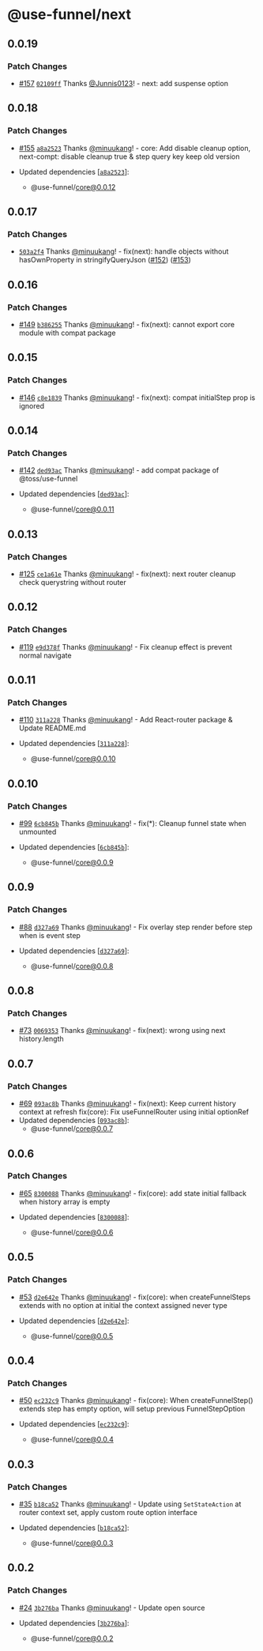 # @use-funnel/next

## 0.0.19

### Patch Changes

- [#157](https://github.com/toss/use-funnel/pull/157) [`02109ff`](https://github.com/toss/use-funnel/commit/02109ff7af2e55e65d10e1502e6df1d7615e5e02) Thanks [@Junnis0123](https://github.com/Junnis0123)! - next: add suspense option

## 0.0.18

### Patch Changes

- [#155](https://github.com/toss/use-funnel/pull/155) [`a8a2523`](https://github.com/toss/use-funnel/commit/a8a252344ff74c2dc2149b7e546ff6cdb1797862) Thanks [@minuukang](https://github.com/minuukang)! - core: Add disable cleanup option, next-compt: disable cleanup true & step query key keep old version

- Updated dependencies [[`a8a2523`](https://github.com/toss/use-funnel/commit/a8a252344ff74c2dc2149b7e546ff6cdb1797862)]:
  - @use-funnel/core@0.0.12

## 0.0.17

### Patch Changes

- [`503a2f4`](https://github.com/toss/use-funnel/commit/503a2f40ebc08165d47d0118f652bc7ecb4093f0) Thanks [@minuukang](https://github.com/minuukang)! - fix(next): handle objects without hasOwnProperty in stringifyQueryJson ([#152](https://github.com/toss/use-funnel/issues/152)) ([#153](https://github.com/toss/use-funnel/issues/153))

## 0.0.16

### Patch Changes

- [#149](https://github.com/toss/use-funnel/pull/149) [`b386255`](https://github.com/toss/use-funnel/commit/b386255d4a4c6cd872d13fae3c3c3d96f03a91e1) Thanks [@minuukang](https://github.com/minuukang)! - fix(next): cannot export core module with compat package

## 0.0.15

### Patch Changes

- [#146](https://github.com/toss/use-funnel/pull/146) [`c8e1839`](https://github.com/toss/use-funnel/commit/c8e1839926b8129e15c03995f466fc213362034f) Thanks [@minuukang](https://github.com/minuukang)! - fix(next): compat initialStep prop is ignored

## 0.0.14

### Patch Changes

- [#142](https://github.com/toss/use-funnel/pull/142) [`ded93ac`](https://github.com/toss/use-funnel/commit/ded93ac13b7594676e2f959ecc0131d5f366407c) Thanks [@minuukang](https://github.com/minuukang)! - add compat package of @toss/use-funnel

- Updated dependencies [[`ded93ac`](https://github.com/toss/use-funnel/commit/ded93ac13b7594676e2f959ecc0131d5f366407c)]:
  - @use-funnel/core@0.0.11

## 0.0.13

### Patch Changes

- [#125](https://github.com/toss/use-funnel/pull/125) [`ce1a61e`](https://github.com/toss/use-funnel/commit/ce1a61edffd02b1908041c11d2b7211799accc1c) Thanks [@minuukang](https://github.com/minuukang)! - fix(next): next router cleanup check querystring without router

## 0.0.12

### Patch Changes

- [#119](https://github.com/toss/use-funnel/pull/119) [`e9d378f`](https://github.com/toss/use-funnel/commit/e9d378f2ab440f818772cd59b7dea909d4791c9c) Thanks [@minuukang](https://github.com/minuukang)! - Fix cleanup effect is prevent normal navigate

## 0.0.11

### Patch Changes

- [#110](https://github.com/toss/use-funnel/pull/110) [`311a228`](https://github.com/toss/use-funnel/commit/311a22825a371caeb0b90d1de23157dd24e2248c) Thanks [@minuukang](https://github.com/minuukang)! - Add React-router package & Update README.md

- Updated dependencies [[`311a228`](https://github.com/toss/use-funnel/commit/311a22825a371caeb0b90d1de23157dd24e2248c)]:
  - @use-funnel/core@0.0.10

## 0.0.10

### Patch Changes

- [#99](https://github.com/toss/use-funnel/pull/99) [`6cb845b`](https://github.com/toss/use-funnel/commit/6cb845b654362ac62efb8204ce02eb5e34259885) Thanks [@minuukang](https://github.com/minuukang)! - fix(\*): Cleanup funnel state when unmounted

- Updated dependencies [[`6cb845b`](https://github.com/toss/use-funnel/commit/6cb845b654362ac62efb8204ce02eb5e34259885)]:
  - @use-funnel/core@0.0.9

## 0.0.9

### Patch Changes

- [#88](https://github.com/toss/use-funnel/pull/88) [`d327a69`](https://github.com/toss/use-funnel/commit/d327a6959687309591859a80b05524a8ca714a80) Thanks [@minuukang](https://github.com/minuukang)! - Fix overlay step render before step when is event step

- Updated dependencies [[`d327a69`](https://github.com/toss/use-funnel/commit/d327a6959687309591859a80b05524a8ca714a80)]:
  - @use-funnel/core@0.0.8

## 0.0.8

### Patch Changes

- [#73](https://github.com/toss/use-funnel/pull/73) [`0069353`](https://github.com/toss/use-funnel/commit/0069353a9363a7dbb7b8033518c6494e17bbd970) Thanks [@minuukang](https://github.com/minuukang)! - fix(next): wrong using next history.length

## 0.0.7

### Patch Changes

- [#69](https://github.com/toss/use-funnel/pull/69) [`093ac8b`](https://github.com/toss/use-funnel/commit/093ac8bcddf6e52cf9c55c1d622d69a1ab1cd4e1) Thanks [@minuukang](https://github.com/minuukang)! - fix(next): Keep current history context at refresh
  fix(core): Fix useFunnelRouter using initial optionRef
- Updated dependencies [[`093ac8b`](https://github.com/toss/use-funnel/commit/093ac8bcddf6e52cf9c55c1d622d69a1ab1cd4e1)]:
  - @use-funnel/core@0.0.7

## 0.0.6

### Patch Changes

- [#65](https://github.com/toss/use-funnel/pull/65) [`8300088`](https://github.com/toss/use-funnel/commit/8300088a64b21fbdaa50b2973619f23b3c9c75c6) Thanks [@minuukang](https://github.com/minuukang)! - fix(core): add state initial fallback when history array is empty

- Updated dependencies [[`8300088`](https://github.com/toss/use-funnel/commit/8300088a64b21fbdaa50b2973619f23b3c9c75c6)]:
  - @use-funnel/core@0.0.6

## 0.0.5

### Patch Changes

- [#53](https://github.com/toss/use-funnel/pull/53) [`d2e642e`](https://github.com/toss/use-funnel/commit/d2e642e78135fd4082d4194ea02917a145b33b27) Thanks [@minuukang](https://github.com/minuukang)! - fix(core): when createFunnelSteps extends with no option at initial the context assigned never type

- Updated dependencies [[`d2e642e`](https://github.com/toss/use-funnel/commit/d2e642e78135fd4082d4194ea02917a145b33b27)]:
  - @use-funnel/core@0.0.5

## 0.0.4

### Patch Changes

- [#50](https://github.com/toss/use-funnel/pull/50) [`ec232c9`](https://github.com/toss/use-funnel/commit/ec232c9116775ac835a029304925e6bbe14752e9) Thanks [@minuukang](https://github.com/minuukang)! - fix(core): When createFunnelStep() extends step has empty option, will setup previous FunnelStepOption

- Updated dependencies [[`ec232c9`](https://github.com/toss/use-funnel/commit/ec232c9116775ac835a029304925e6bbe14752e9)]:
  - @use-funnel/core@0.0.4

## 0.0.3

### Patch Changes

- [#35](https://github.com/toss/use-funnel/pull/35) [`b18ca52`](https://github.com/toss/use-funnel/commit/b18ca527c98cd1389654de65f4d371169a1a5731) Thanks [@minuukang](https://github.com/minuukang)! - Update using `SetStateAction` at router context set, apply custom route option interface

- Updated dependencies [[`b18ca52`](https://github.com/toss/use-funnel/commit/b18ca527c98cd1389654de65f4d371169a1a5731)]:
  - @use-funnel/core@0.0.3

## 0.0.2

### Patch Changes

- [#24](https://github.com/toss/use-funnel/pull/24) [`3b276ba`](https://github.com/toss/use-funnel/commit/3b276ba219bd67d1ec013760140b0d27eec53c01) Thanks [@minuukang](https://github.com/minuukang)! - Update open source

- Updated dependencies [[`3b276ba`](https://github.com/toss/use-funnel/commit/3b276ba219bd67d1ec013760140b0d27eec53c01)]:
  - @use-funnel/core@0.0.2
